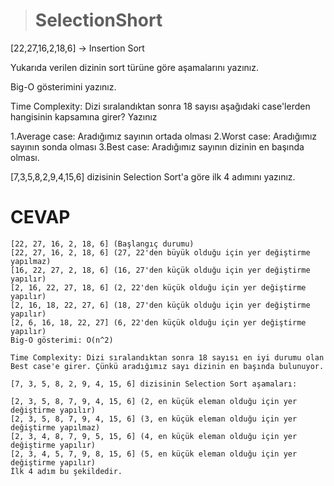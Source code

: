 ># SelectionShort  

 [22,27,16,2,18,6] -> Insertion Sort 

Yukarıda verilen dizinin sort türüne göre aşamalarını yazınız.


Big-O gösterimini yazınız.

Time Complexity: Dizi sıralandıktan sonra 18 sayısı aşağıdaki case'lerden hangisinin kapsamına girer? Yazınız

1.Average case: Aradığımız sayının ortada olması
2.Worst case: Aradığımız sayının sonda olması
3.Best case: Aradığımız sayının dizinin en başında olması.


[7,3,5,8,2,9,4,15,6] dizisinin Selection Sort'a göre ilk 4 adımını yazınız.

# CEVAP

```
[22, 27, 16, 2, 18, 6] (Başlangıç durumu)
[22, 27, 16, 2, 18, 6] (27, 22'den büyük olduğu için yer değiştirme yapılmaz)
[16, 22, 27, 2, 18, 6] (16, 27'den küçük olduğu için yer değiştirme yapılır)
[2, 16, 22, 27, 18, 6] (2, 22'den küçük olduğu için yer değiştirme yapılır)
[2, 16, 18, 22, 27, 6] (18, 27'den küçük olduğu için yer değiştirme yapılır)
[2, 6, 16, 18, 22, 27] (6, 22'den küçük olduğu için yer değiştirme yapılır)
Big-O gösterimi: O(n^2)

Time Complexity: Dizi sıralandıktan sonra 18 sayısı en iyi durumu olan Best case'e girer. Çünkü aradığımız sayı dizinin en başında bulunuyor.

[7, 3, 5, 8, 2, 9, 4, 15, 6] dizisinin Selection Sort aşamaları:

[2, 3, 5, 8, 7, 9, 4, 15, 6] (2, en küçük eleman olduğu için yer değiştirme yapılır)
[2, 3, 5, 8, 7, 9, 4, 15, 6] (3, en küçük eleman olduğu için yer değiştirme yapılmaz)
[2, 3, 4, 8, 7, 9, 5, 15, 6] (4, en küçük eleman olduğu için yer değiştirme yapılır)
[2, 3, 4, 5, 7, 9, 8, 15, 6] (5, en küçük eleman olduğu için yer değiştirme yapılır)
İlk 4 adım bu şekildedir.
````
